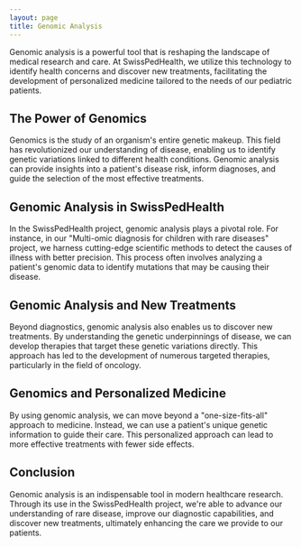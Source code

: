 ```yaml
---
layout: page
title: Genomic Analysis
---
```



Genomic analysis is a powerful tool that is reshaping the landscape of medical research and care. At SwissPedHealth, we utilize this technology to identify health concerns and discover new treatments, facilitating the development of personalized medicine tailored to the needs of our pediatric patients.

## The Power of Genomics

Genomics is the study of an organism's entire genetic makeup. This field has revolutionized our understanding of disease, enabling us to identify genetic variations linked to different health conditions. Genomic analysis can provide insights into a patient's disease risk, inform diagnoses, and guide the selection of the most effective treatments.

## Genomic Analysis in SwissPedHealth

In the SwissPedHealth project, genomic analysis plays a pivotal role. For instance, in our "Multi-omic diagnosis for children with rare diseases" project, we harness cutting-edge scientific methods to detect the causes of illness with better precision. This process often involves analyzing a patient's genomic data to identify mutations that may be causing their disease.

## Genomic Analysis and New Treatments

Beyond diagnostics, genomic analysis also enables us to discover new treatments. By understanding the genetic underpinnings of disease, we can develop therapies that target these genetic variations directly. This approach has led to the development of numerous targeted therapies, particularly in the field of oncology.

## Genomics and Personalized Medicine

By using genomic analysis, we can move beyond a "one-size-fits-all" approach to medicine. Instead, we can use a patient's unique genetic information to guide their care. This personalized approach can lead to more effective treatments with fewer side effects.

## Conclusion

Genomic analysis is an indispensable tool in modern healthcare research. Through its use in the SwissPedHealth project, we're able to advance our understanding of rare disease, improve our diagnostic capabilities, and discover new treatments, ultimately enhancing the care we provide to our patients.

